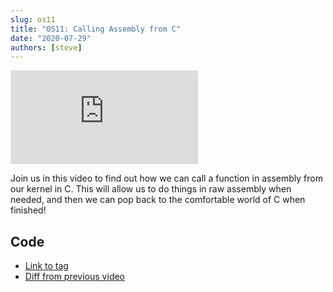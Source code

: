 ```yaml
---
slug: os11
title: "OS11: Calling Assembly from C"
date: "2020-07-29"
authors: [steve]
---
```


<iframe className="youtube-video-player" src="https://www.youtube.com/embed/ZsnKjqsFwwY" title="YouTube video player" frameBorder="0" allow="accelerometer; autoplay; clipboard-write; encrypted-media; gyroscope; picture-in-picture" allowFullScreen></iframe>

Join us in this video to find out how we can call a function in assembly from our kernel in C. This will allow us to do things in raw assembly when needed, and then we can pop back to the comfortable world of C when finished!

<!--truncate-->

## Code

- [Link to tag](https://github.com/pagekeysolutions/pkos/releases/tag/vid%2Fos011)
- [Diff from previous video](https://github.com/pagekeysolutions/pkos/compare/vid/os010..vid/os011)